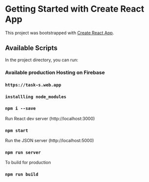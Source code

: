 # Getting Started with Create React App

This project was bootstrapped with [Create React App](https://github.com/facebook/create-react-app).

## Available Scripts

In the project directory, you can run:


### Available production Hosting on Firebase

### `https://task-s.web.app`

### `installling node_modules`

### `npm i --save`


Run React dev server (http://localhost:3000)

### `npm start`

Run the JSON server (http://localhost:5000)

### `npm run server`

To build for production 

### `npm run build`

